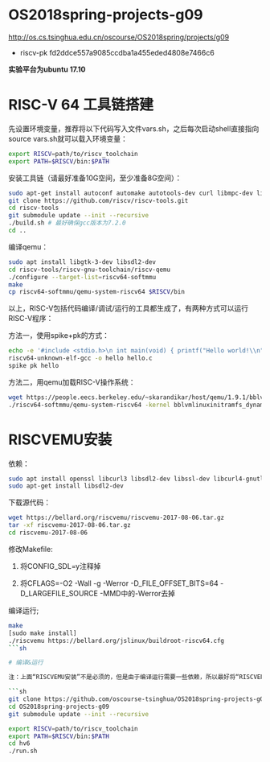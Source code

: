 # OS2018spring-projects-g09
http://os.cs.tsinghua.edu.cn/oscourse/OS2018spring/projects/g09

* riscv-pk fd2ddce557a9085ccdba1a455eded4808e7466c6

**实验平台为ubuntu 17.10**

# RISC-V 64 工具链搭建

先设置环境变量，推荐将以下代码写入文件vars.sh，之后每次启动shell直接指向source vars.sh就可以载入环境变量：

```sh
export RISCV=path/to/riscv_toolchain
export PATH=$RISCV/bin:$PATH
```

安装工具链（请最好准备10G空间，至少准备8G空间）：

```sh
sudo apt-get install autoconf automake autotools-dev curl libmpc-dev libmpfr-dev libgmp-dev libusb-1.0-0-dev gawk build-essential bison flex texinfo gperf libtool patchutils bc zlib1g-dev device-tree-compiler pkg-config
git clone https://github.com/riscv/riscv-tools.git
cd riscv-tools
git submodule update --init --recursive
./build.sh # 最好确保gcc版本为7.2.0
cd ..
```

编译qemu：

```sh
sudo apt install libgtk-3-dev libsdl2-dev
cd riscv-tools/riscv-gnu-toolchain/riscv-qemu
./configure --target-list=riscv64-softmmu
make
cp riscv64-softmmu/qemu-system-riscv64 $RISCV/bin
```

以上，RISC-V包括代码编译/调试/运行的工具都生成了，有两种方式可以运行RISC-V程序：

方法一，使用spike+pk的方式：

```sh
echo -e '#include <stdio.h>\n int main(void) { printf("Hello world!\\n"); return 0; }' > hello.c
riscv64-unknown-elf-gcc -o hello hello.c
spike pk hello
```

方法二，用qemu加载RISC-V操作系统：

```sh
wget https://people.eecs.berkeley.edu/~skarandikar/host/qemu/1.9.1/bblvmlinuxinitramfs_dynamic
./riscv64-softmmu/qemu-system-riscv64 -kernel bblvmlinuxinitramfs_dynamic -nographic
```

# RISCVEMU安装

依赖：

```sh
sudo apt install openssl libcurl3 libsdl2-dev libssl-dev libcurl4-gnutls-dev
sudo apt-get install libsdl2-dev
```

下载源代码：

```sh
wget https://bellard.org/riscvemu/riscvemu-2017-08-06.tar.gz
tar -xf riscvemu-2017-08-06.tar.gz
cd riscvemu-2017-08-06
```

修改Makefile:

1. 将CONFIG_SDL=y注释掉

2. 将CFLAGS=-O2 -Wall -g -Werror -D_FILE_OFFSET_BITS=64 -D_LARGEFILE_SOURCE -MMD中的-Werror去掉

编译运行;

```sh
make
[sudo make install]
./riscvemu https://bellard.org/jslinux/buildroot-riscv64.cfg
```sh

# 编译&运行

注：上面“RISCVEMU安装”不是必须的，但是由于编译运行需要一些依赖，所以最好将“RISCVEMU安装”一节中的内容完整执行一遍。

```sh
git clone https://github.com/oscourse-tsinghua/OS2018spring-projects-g09.git
cd OS2018spring-projects-g09
git submodule update --init --recursive
```

```sh
export RISCV=path/to/riscv_toolchain
export PATH=$RISCV/bin:$PATH
cd hv6
./run.sh
```
